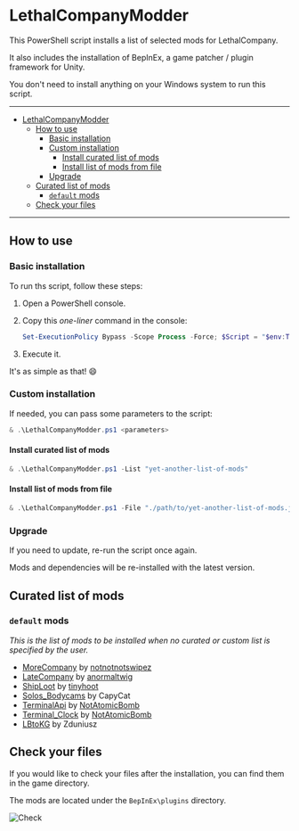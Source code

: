 # LethalCompanyModder

This PowerShell script installs a list of selected mods for LethalCompany.

It also includes the installation of BepInEx, a game patcher / plugin framework for Unity.

You don't need to install anything on your Windows system to run this script.

---

- [LethalCompanyModder](#lethalcompanymodder)
  - [How to use](#how-to-use)
    - [Basic installation](#basic-installation)
    - [Custom installation](#custom-installation)
      - [Install curated list of mods](#install-curated-list-of-mods)
      - [Install list of mods from file](#install-list-of-mods-from-file)
    - [Upgrade](#upgrade)
  - [Curated list of mods](#curated-list-of-mods)
    - [`default` mods](#default-mods)
  - [Check your files](#check-your-files)

---

## How to use

### Basic installation

To run ths script, follow these steps:

1. Open a PowerShell console.
2. Copy this _one-liner_ command in the console:

    ```powershell
    Set-ExecutionPolicy Bypass -Scope Process -Force; $Script = "$env:TEMP\LethalCompanyModder.ps1"; iwr "https://raw.githubusercontent.com/Indaclouds/LethalCompanyModder/main/LethalCompanyModder.ps1" -OutFile $Script; & $Script
    ```

3. Execute it.

It's as simple as that! 😄

### Custom installation

If needed, you can pass some parameters to the script:

```powershell
& .\LethalCompanyModder.ps1 <parameters>
```

#### Install curated list of mods

```powershell
& .\LethalCompanyModder.ps1 -List "yet-another-list-of-mods"
```

#### Install list of mods from file

```powershell
& .\LethalCompanyModder.ps1 -File "./path/to/yet-another-list-of-mods.json"
```

### Upgrade

If you need to update, re-run the script once again.

Mods and dependencies will be re-installed with the latest version.

## Curated list of mods

### `default` mods

_This is the list of mods to be installed when no curated or custom list is specified by the user._

- [MoreCompany](https://thunderstore.io/c/lethal-company/p/notnotnotswipez/MoreCompany/) by [notnotnotswipez](https://github.com/notnotnotswipez)
- [LateCompany](https://thunderstore.io/c/lethal-company/p/anormaltwig/LateCompany/) by [anormaltwig](https://github.com/ANormalTwig)
- [ShipLoot](https://thunderstore.io/c/lethal-company/p/tinyhoot/ShipLoot/) by [tinyhoot](https://github.com/tinyhoot)
- [Solos_Bodycams](https://thunderstore.io/c/lethal-company/p/CapyCat/Solos_Bodycams/) by CapyCat
- [TerminalApi](https://thunderstore.io/c/lethal-company/p/NotAtomicBomb/TerminalApi/) by [NotAtomicBomb](https://github.com/NotAtomicBomb)
- [Terminal_Clock](https://thunderstore.io/c/lethal-company/p/NotAtomicBomb/Terminal_Clock/) by [NotAtomicBomb](https://github.com/NotAtomicBomb)
- [LBtoKG](https://thunderstore.io/c/lethal-company/p/Zduniusz/LBtoKG/) by Zduniusz

## Check your files

If you would like to check your files after the installation, you can find them in the game directory.

The mods are located under the `BepInEx\plugins` directory.

![Check](https://github.com/Indaclouds/LethalCompanyInstallMods/assets/66850779/207efa58-edda-4922-bb98-15d1679b2a9d)
